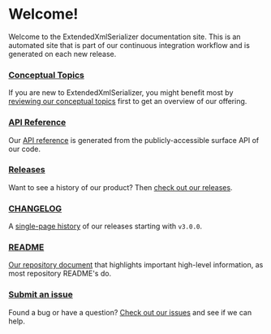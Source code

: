 # Welcome!

Welcome to the ExtendedXmlSerializer documentation site.  This is an automated site that is part of our continuous integration workflow and is generated on each new release.

### [Conceptual Topics](https://extendedxmlserializer.github.io/documentation/conceptual/)

If you are new to ExtendedXmlSerializer, you might benefit most by [reviewing our conceptual topics](/conceptual/) first to get an overview of our offering.

### [API Reference](https://extendedxmlserializer.github.io/documentation/reference/)

Our [API reference](/reference/) is generated from the publicly-accessible surface API of our code.

### [Releases](https://github.com/ExtendedXmlSerializer/home/releases)

Want to see a history of our product?  Then [check out our releases](https://github.com/ExtendedXmlSerializer/home/releases).

### [CHANGELOG](https://github.com/ExtendedXmlSerializer/home/blob/master/CHANGELOG.md)

A [single-page history](https://github.com/ExtendedXmlSerializer/home/blob/master/CHANGELOG.md) of our releases starting with `v3.0.0`.

### [README](https://github.com/ExtendedXmlSerializer/home/blob/master/README.md)

[Our repository document](https://github.com/ExtendedXmlSerializer/home/blob/master/README.md) that highlights important high-level information, as most repository README's do.

### [Submit an issue](https://github.com/ExtendedXmlSerializer/home/issues?q=is%3Aissue+is%3Aopen+sort%3Aupdated-desc)

Found a bug or have a question?  [Check out our issues](https://github.com/ExtendedXmlSerializer/home/issues?q=is%3Aissue+is%3Aopen+sort%3Aupdated-desc) and see if we can help.